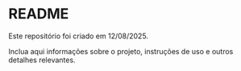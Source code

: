 # README

Este repositório foi criado em 12/08/2025.

Inclua aqui informações sobre o projeto, instruções de uso e outros detalhes relevantes.
